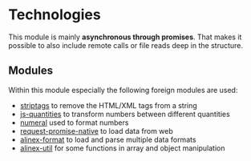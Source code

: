 # Technologies

This module is mainly __asynchronous through promises__. That makes it possible to
also include remote calls or file reads deep in the structure.


## Modules

Within this module especially the following foreign modules are used:
- [striptags](https://github.com/ericnorris/striptags/blob/master/README.md)
  to remove the HTML/XML tags from a string
- [js-quantities](http://gentooboontoo.github.io/js-quantities/)
  to transform numbers between different quantities
- [numeral](http://numeraljs.com/)
  used to format numbers
- [request-promise-native](https://github.com/request/request-promise-native/blob/master/README.md)
  to load data from web
- [alinex-format](http://alinex.github.io/node-format/README.md.html)
  to load and parse multiple data formats
- [alinex-util](http://alinex.github.io/node-util/README.md.html)
  for some functions in array and object manipulation
